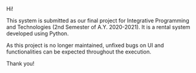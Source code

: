 Hi!

This system is submitted as our final project for Integrative Programming and Technologies (2nd Semester of A.Y. 2020-2021). It is a rental system developed using Python.

As this project is no longer maintained, unfixed bugs on UI and functionalities can be expected throughout the execution.

Thank you!
